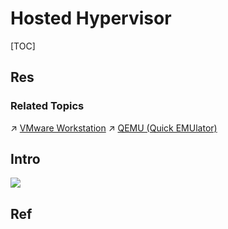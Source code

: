 # Hosted Hypervisor

[TOC]



## Res
### Related Topics
↗ [VMware Workstation](Independant/VMware%20Workstation.md)
↗ [QEMU (Quick EMUlator)](Independant/QEMU%20(Quick%20EMUlator)/QEMU%20(Quick%20EMUlator).md)



## Intro
![](../../../../../../../Assets/Pics/Pasted%20image%2020230308103806.png)



## Ref

